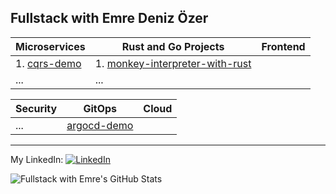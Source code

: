 ## Fullstack with Emre Deniz Özer 

| Microservices | Rust and Go Projects | Frontend | 
| -------- | -------- | -------- |
| 1. [cqrs-demo](https://github.com/emredenizozer/cqrs-demo) | 1. [monkey-interpreter-with-rust](https://github.com/emredenizozer/monkey-interpreter-with-rust) |  |
| ... | ... |  |

| Security | GitOps | Cloud |
| -------- | -------- | -------- |
| ... | [argocd-demo](https://github.com/emredenizozer/argocd-demo) |  |

---

My LinkedIn:
[<img src="https://raw.githubusercontent.com/paulrobertlloyd/socialmediaicons/main/linkedin-16x16.png" alt="LinkedIn" class="linkedin-icon">](https://www.linkedin.com/in/emredenizozer/)

![Fullstack with Emre's GitHub Stats](https://github-readme-stats.vercel.app/api?username=emredenizozer&show_icons=true&theme=radical)
